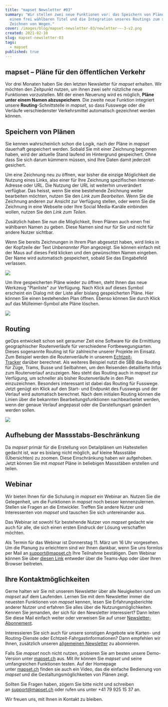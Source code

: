 ```yaml
---
title: "mapset Newsletter #03"
summary: "Wir stellen zwei neue Funktionen vor: das Speichern von Plänen unter
  einem frei wählbaren Titel und die Integration unseres Routings zum schnellen
  Zeichnen von Wegen."
cover: /images/blog/mapset-newsletter-03/newletter-–-3-v2.png
created: 2021-02-10
slug: mapset-newsletter-03
tags:
  - mapset
published: true
---
```

## mapset – Pläne für den öffentlichen Verkehr

Vor drei Monaten haben Sie den letzten Newsletter für *mapset* erhalten. Wir möchten den Zeitpunkt nutzen, um ihnen zwei sehr nützliche neue Funktionen vorzustellen. Mit der einen Neuerung wird es möglich, **Pläne unter einem Namen abzuspeichern**. Die zweite neue Funktion integriert unsere **Routing**-Schnittstelle in *mapset*, so dass Fusswege oder die Verläufe verschiedenster Verkehrsmittel automatisch gezeichnet werden können. 

## Speichern von Plänen

Sie kennen wahrscheinlich schon die Logik, nach der Pläne in *mapset* dauerhaft gespeichert werden. Sobald Sie mit einer Zeichnung begonnen haben, wird der aktuelle Stand laufend im Hintergrund gespeichert. Ohne dass Sie sich darum kümmern müssen, sind Ihre Daten damit jederzeit gesichert.

Um eine Zeichnung neu zu öffnen, war bisher die einzige Möglichkeit die Nutzung eines Links, also einer für Ihre Zeichnung spezifischen Internet-Adresse oder URL. Die Nutzung der URL ist weiterhin unverändert verfügbar. Das heisst, wenn Sie eine bestehende Zeichnung weiter bearbeiten möchten, nutzen Sie den *Link zum Bearbeiten*. Wenn Sie die Zeichnung anderen zur Ansicht zur Verfügung stellen, oder wenn Sie die Zeichnung in eine Webseite oder Ihre Social Media-Kanäle einbinden wollen, nutzen Sie den *Link zum Teilen*.

Zusätzlich haben Sie nun die Möglichkeit, Ihren Plänen auch einen frei wählbaren Namen zu geben. Diese Namen sind nur für Sie und nicht für andere Nutzer sichtbar. 

Wenn Sie bereits Zeichnungen in Ihrem Plan abgesetzt haben, wird links in der Kopfzeile der Text *Unbenannter Plan* angezeigt. Sie können einfach mit der Maus auf dieses Feld klicken und den gewünschten Namen eingeben. Der Name wird automatisch gespeichert, sobald Sie das Eingabefeld verlassen.

![](/images/blog/mapset-newsletter-03/42791791-6474-4267-a2d3-1dfbe06b569e.png)

Um Ihre gespeicherten Pläne wieder zu öffnen, steht Ihnen das neue Werkzeug "Planliste" zur Verfügung. Nach Klick auf dieses Symbol erscheint ein Dialog mit der Liste aller bislang gespeicherten Pläne. Hier können Sie einen bestehenden Plan öffnen. Ebenso können Sie durch Klick auf das Mülleimer-Symbol alte Pläne löschen.

![](/images/blog/mapset-newsletter-03/b1e510b4-be3f-4391-b985-4456129a925b.png)

## Routing

geOps entwickelt schon seit geraumer Zeit eine Software für die Ermittlung geographischer Routenverläufe für verschiedene Fortbewegungsarten. Dieses sogenannte Routing ist für zahlreiche unserer Projekte im Einsatz. Zum Beispiel werden die Routenverläufe in unserem [Echtzeit-Tracker](https://maps2.trafimage.ch/ch.sbb.netzkarte?baselayers=ch.sbb.netzkarte,ch.sbb.netzkarte.dark,ch.sbb.netzkarte.luftbild.group,ch.sbb.netzkarte.landeskarte,ch.sbb.netzkarte.landeskarte.grau&lang=de&layers=ch.sbb.puenktlichkeit-all&x=925472&y=5920000&z=9) darüber berechnet. Als weiteres Beispiel nutzt die SBB das Routing für Züge, Trams, Busse und Seilbahnen, um den Reisenden detaillierte Infos zum Routenverlauf anzuzeigen.
Neu steht das Routing auch in *mapset* zur Verfügung, um schneller als bisher Routenverläufe in den Plan einzuzeichnen. Besonders interessant ist dabei das Routing für Fusswege. Jetzt genügt ein Klick auf den Start- und Endpunkt des Fusswegs und der Verlauf wird automatisch berechnet. Nach dem initialen Routing können die Linien über die bekannten Bearbeitungsfunktionen nachbearbeitet werden, wenn der genaue Verlauf angepasst oder die Darstellungsart geändert werden sollen.

![](/images/blog/mapset-newsletter-03/a7384014-72a1-4ce4-8e52-28fab9ba4194.gif)

## Aufhebung der Massstabs-Beschränkung

Da *mapset* primär für die Erstellung von Detailplänen um Haltestellen gedacht ist, war es bislang nicht möglich, auf kleine Massstäbe (Übersichten) zu zoomen. Diese Einschränkung haben wir aufgehoben. Jetzt können Sie mit *mapset* Pläne in beliebigen Massstäben erstellen und teilen.

## Webinar

Wir bieten Ihnen für die Schulung in *mapset* ein Webinar an. Nutzen Sie die Gelegenheit, um die Funktionen in *mapset* noch besser kennenzulernen. Stellen sie Fragen an die Entwickler. Treffen Sie andere Nutzer und Interessenten von *mapset* und tauschen Sie sich untereinander aus.

Das Webinar ist sowohl für bestehende Nutzer von *mapset* gedacht wie auch für alle, die sich einen ersten Eindruck der Lösung verschaffen möchten.

Als Termin für das Webinar ist Donnerstag 11. März um 16 Uhr vorgesehen. Um die Planung zu erleichtern sind wir Ihnen dankbar, wenn Sie uns formlos per Mail an [support@mapset.ch](mailto:support@mapset.ch) Ihre Teilnahme bestätigen. Dem Webinar können Sie über [diesen Link](https://teams.microsoft.com/l/meetup-join/19%3ameeting_ZDM0ZmNmNmEtYWEyZS00OThiLTg4OGMtZDk2YjU4N2JhY2Uz%40thread.v2/0?context=%7b%22Tid%22%3a%22307f5073-7522-408b-b953-157e05bf991a%22%2c%22Oid%22%3a%222e2e04f2-9299-41d0-bd66-5fd4cf41da66%22%7d) entweder über die Teams-App oder über Ihren Browser beitreten.

## Ihre Kontaktmöglichkeiten 

Gerne halten wir Sie mit unserem Newsletter über alle Neuigkeiten rund um *mapset* auf dem Laufenden. Lernen Sie mit dem Newsletter immer die neuesten Funktionen von *mapset* kennen, lesen Sie Erfahrungsberichte anderer Nutzer und erfahren Sie alles über die Nutzungsmöglichkeiten. Kennen Sie jemanden, der sich für den Newsletter interessiert? Dann leiten Sie diese Mail einfach weiter oder verweisen Sie auf unser [Newsletter-Abonnement](https://geops.sh/mapset).

Interessieren Sie sich auch für unsere sonstigen Angebote wie Karten- und Routing-Dienste oder Echtzeit-Fahrgastinformationen? Dann empfehlen wir Ihnen, zusätzlich unseren [allgemeinen Newsletter](http://geops.sh/geopsnews) zu abonnieren.

Falls Sie *mapset* noch nicht nutzen, probieren Sie am besten unsere Demo-Version unter [mapset.ch](https://editor.mapset.ch/) aus. Mit ihr können Sie *mapset* und seine umfangreichen Funktionen testen. Auf der Homepage unter [mapset.ch](https://mapset.ch/) finden sie auch ein Video, das die einfache Bedienung von *mapset* und die Gestaltungsmöglichkeiten von Plänen zeigt.

Sollten Sie Fragen haben, zögern Sie bitte nicht und schreiben an [support@mapset.ch](mailto:support@mapset.ch) oder rufen uns unter +41 79 925 15 37 an.

Wir freuen uns, mit Ihnen in Kontakt zu bleiben.